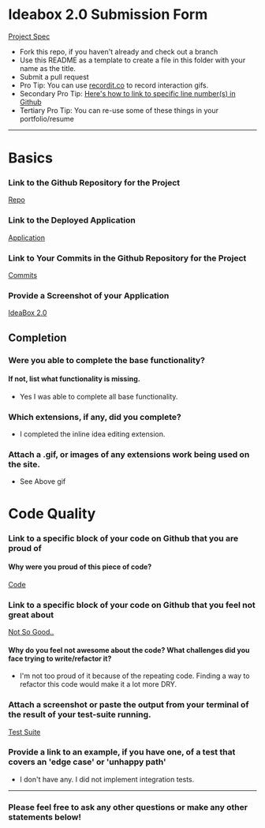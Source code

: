 # Ideabox 2.0 Submission Form
[Project Spec](https://github.com/turingschool/curriculum/blob/master/source/projects/revenge_of_idea_box.markdown)

* Fork this repo, if you haven't already and check out a branch
* Use this README as a template to create a file in this folder with your name as the title.
* Submit a pull request
* Pro Tip: You can use [recordit.co](http://recordit.co/) to record interaction gifs.
* Secondary Pro Tip: [Here's how to link to specific line number(s) in Github](http://stackoverflow.com/questions/23821235/how-to-link-to-specific-line-number-on-github)
* Tertiary Pro Tip: You can re-use some of these things in your portfolio/resume

------

# Basics

### Link to the Github Repository for the Project
[Repo](https://github.com/rjohnson4444/idea-box)

### Link to the Deployed Application
[Application](https://idea-box-ryan-johnson.herokuapp.com/)

### Link to Your Commits in the Github Repository for the Project
[Commits](https://github.com/rjohnson4444/idea-box/commits/master)

### Provide a Screenshot of your Application
[IdeaBox 2.0](http://g.recordit.co/pn9ef77yIB.gif)

## Completion

### Were you able to complete the base functionality?
#### If not, list what functionality is missing.

* Yes I was able to complete all base functionality.

### Which extensions, if any, did you complete?

* I completed the inline idea editing extension.

### Attach a .gif, or images of any extensions work being used on the site.

* See Above gif

# Code Quality

### Link to a specific block of your code on Github that you are proud of
#### Why were you proud of this piece of code?
[Code](https://github.com/rjohnson4444/idea-box/blob/master/app/assets/javascripts/home.js#L108-L133)

### Link to a specific block of your code on Github that you feel not great about
[Not So Good..](https://github.com/rjohnson4444/idea-box/blob/master/app/assets/javascripts/home.js#L161-L205)

#### Why do you feel not awesome about the code? What challenges did you face trying to write/refactor it?

* I'm not too proud of it because of the repeating code. Finding a way to refactor this code would make it a lot more DRY.

### Attach a screenshot or paste the output from your terminal of the result of your test-suite running.
[Test Suite](http://g.recordit.co/IhLfAFtlhC.gif)

### Provide a link to an example, if you have one, of a test that covers an 'edge case' or 'unhappy path'

* I don't have any. I did not implement integration tests.

-----

### Please feel free to ask any other questions or make any other statements below!
